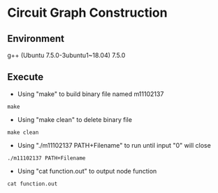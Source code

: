 # Circuit Graph Construction

## Environment
g++ (Ubuntu 7.5.0-3ubuntu1~18.04) 7.5.0

## Execute

- Using "make" to build binary file named m11102137
```
make
```

- Using "make clean" to delete binary file
```
make clean
```

- Using "./m11102137 PATH+Filename" to run until input "0" will close

```
./m11102137 PATH+Filename
```
- Using "cat function.out" to output node function

```
cat function.out
```
